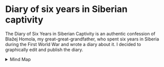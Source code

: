 # Diary of six years in Siberian captivity
The Diary of Six Years in Siberian Captivity is an authentic confession of Blažej Homola, my great-great-grandfather, who spent six years in Siberia during the First World War and wrote a diary about it. I decided to graphically edit and publish the diary.

<details>
  <summary>Mind Map</summary>
  
  ![Mind Map](Book (diary)@2x.png)
  </details>


